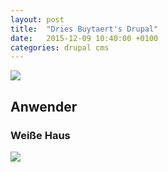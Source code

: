 ```yaml
---
layout: post
title:  "Dries Buytaert's Drupal"
date:   2015-12-09 10:40:00 +0100
categories: drupal cms 
---
```


![](http://www.netzonesolutions.com/file/2015/09/security30-1.png)

## Anwender

### Weiße Haus
![]({{site.url}}{{site.baseurl}}/assets/whitehouse.png)